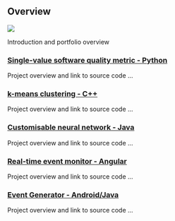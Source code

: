 ## Overview

![](/gh-pages/gh-images/icomplex.png)

Introduction and portfolio overview 

### [Single-value software quality metric - Python](https://github.com/Pendo720/svsqm)  
Project overview and link to source code ...

### [k-means clustering - C++](https://github.com/Pendo720/kmeans-fp)  
Project overview and link to source code ...

### [Customisable neural network - Java](https://github.com/Pendo720/nn-fp)  
Project overview and link to source code ...

### [Real-time event monitor - Angular](https://github.com/Pendo720/Tri-Font)  
Project overview and link to source code ...

### [Event Generator - Android/Java](https://github.com/Pendo720/nfc-eg)  
Project overview and link to source code ...

